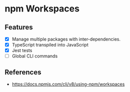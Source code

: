 # npm Workspaces

## Features

- [x] Manage multiple packages with inter-dependencies.
- [x] TypeScript transpiled into JavaScript
- [x] Jest tests
- [ ] Global CLI commands

## References

- <https://docs.npmjs.com/cli/v8/using-npm/workspaces>

